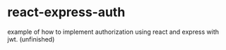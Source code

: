 # react-express-auth
example of how to implement authorization using react and express with jwt. (unfinished)

